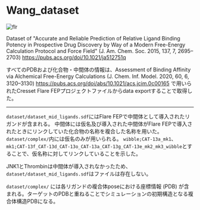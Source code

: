 # Wang_dataset

![flr](https://user-images.githubusercontent.com/2476893/213655687-96ea44ae-ea61-4be2-b979-8dd47e72e7c4.png)

Dataset of "Accurate and Reliable Prediction of Relative Ligand Binding Potency in Prospective Drug Discovery by Way of a Modern Free-Energy Calculation Protocol and Force Field" (J. Am. Chem. Soc. 2015, 137, 7, 2695–2703) https://pubs.acs.org/doi/10.1021/ja512751q

すべてのPDBおよび化合物・中間体の情報は、Assessment of Binding Affinity via Alchemical Free-Energy Calculations (J. Chem. Inf. Model. 2020, 60, 6, 3120–3130)
https://pubs.acs.org/doi/abs/10.1021/acs.jcim.0c00165 で用いられたCresset Flare FEPプロジェクトファイルからdata exportすることで取得した。

-----

`dataset/dataset_mid_ligands.sdf`にはFlare FEPで中間体として導入されたリガンドが含まれる。
中間体には仮名及び導入された中間体がFlare FEPで導入されたときにリンクしていた化合物の名称を複合した名称を用いた。`dataset/complex/`内には仮名のみが用いられる。
`wibble;CAT-13a_mk1`、`mk1;CAT-13f_CAT-13d_CAT-13o_CAT-13a_CAT-13g_CAT-13e_mk2_mk3_wibble`とすることで、仮名称に対してリンクしていることを示した。


JNK1とThrombinは中間体が導入されなかったため、`dataset/dataset_mid_ligands.sdf`はファイルは存在しない。



`dataset/complex/` には各リガンドの複合体poseにおける座標情報 (PDB) が含まれる。ターゲットのPDBと重ねることでシミュレーションの初期構造となる複合体構造PDBになる。
